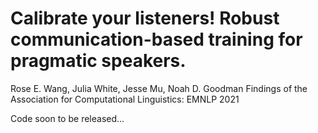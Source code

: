 # Calibrate your listeners! Robust communication-based training for pragmatic speakers. 
Rose E. Wang, Julia White, Jesse Mu, Noah D. Goodman
Findings of the Association for Computational Linguistics: EMNLP 2021


Code soon to be released...
